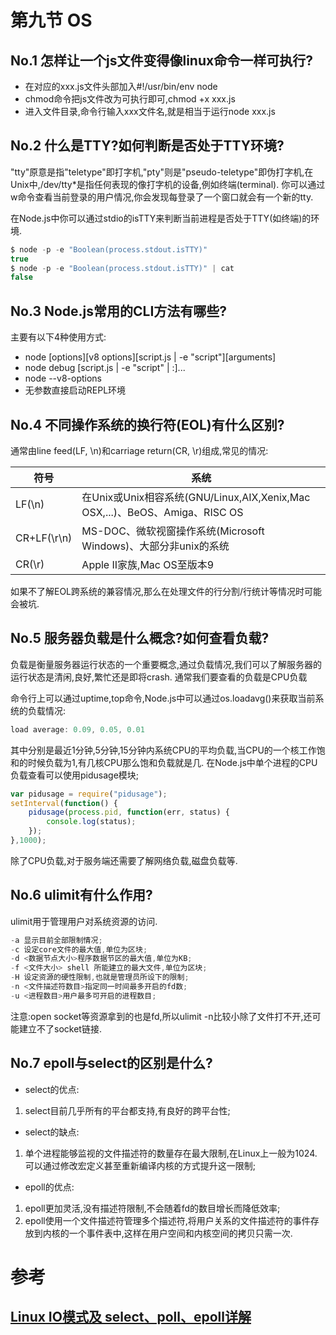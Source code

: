 # 第九节 OS

## No.1 怎样让一个js文件变得像linux命令一样可执行?

* 在对应的xxx.js文件头部加入#!/usr/bin/env node
* chmod命令把js文件改为可执行即可,chmod +x xxx.js
* 进入文件目录,命令行输入xxx文件名,就是相当于运行node xxx.js

## No.2 什么是TTY?如何判断是否处于TTY环境?

"tty"原意是指"teletype"即打字机,"pty"则是"pseudo-teletype"即伪打字机,在Unix中,/dev/tty*是指任何表现的像打字机的设备,例如终端(terminal).
你可以通过w命令查看当前登录的用户情况,你会发现每登录了一个窗口就会有一个新的tty.

在Node.js中你可以通过stdio的isTTY来判断当前进程是否处于TTY(如终端)的环境.

```js
$ node -p -e "Boolean(process.stdout.isTTY)"
true
$ node -p -e "Boolean(process.stdout.isTTY)" | cat
false
```

## No.3 Node.js常用的CLI方法有哪些?

主要有以下4种使用方式:

* node [options][v8 options][script.js | -e "script"][arguments]
* node debug [script.js | -e "script" | :]...
* node --v8-options
* 无参数直接启动REPL环境

## No.4 不同操作系统的换行符(EOL)有什么区别?

通常由line feed(LF, \n)和carriage return(CR, \r)组成,常见的情况:

|  符号  | 系统 |
| ------ | ------ |
| LF(\n) | 在Unix或Unix相容系统(GNU/Linux,AIX,Xenix,Mac OSX,...)、BeOS、Amiga、RISC OS |
| CR+LF(\r\n) | MS-DOC、微软视窗操作系统(Microsoft Windows)、大部分非unix的系统 |
| CR(\r) | Apple II家族,Mac OS至版本9 |

如果不了解EOL跨系统的兼容情况,那么在处理文件的行分割/行统计等情况时可能会被坑.

## No.5 服务器负载是什么概念?如何查看负载?

负载是衡量服务器运行状态的一个重要概念,通过负载情况,我们可以了解服务器的运行状态是清闲,良好,繁忙还是即将crash.
通常我们要查看的负载是CPU负载

命令行上可以通过uptime,top命令,Node.js中可以通过os.loadavg()来获取当前系统的负载情况:

```js
load average: 0.09, 0.05, 0.01
```

其中分别是最近1分钟,5分钟,15分钟内系统CPU的平均负载,当CPU的一个核工作饱和的时候负载为1,有几核CPU那么饱和负载就是几.
在Node.js中单个进程的CPU负载查看可以使用pidusage模块;

```js
var pidusage = require("pidusage");
setInterval(function() {
    pidusage(process.pid, function(err, status) {
        console.log(status);
    });
},1000);
```

除了CPU负载,对于服务端还需要了解网络负载,磁盘负载等.

## No.6 ulimit有什么作用?

ulimit用于管理用户对系统资源的访问.

```js
-a 显示目前全部限制情况;
-c 设定core文件的最大值,单位为区块;
-d <数据节点大小>程序数据节区的最大值,单位为KB;
-f <文件大小> shell 所能建立的最大文件,单位为区块;
-H 设定资源的硬性限制,也就是管理员所设下的限制;
-n <文件描述符数目>指定同一时间最多开启的fd数;
-u <进程数目>用户最多可开启的进程数目;
```

注意:open socket等资源拿到的也是fd,所以ulimit -n比较小除了文件打不开,还可能建立不了socket链接.

## No.7 epoll与select的区别是什么?

* select的优点:
1. select目前几乎所有的平台都支持,有良好的跨平台性;

* select的缺点:
1. 单个进程能够监视的文件描述符的数量存在最大限制,在Linux上一般为1024.可以通过修改宏定义甚至重新编译内核的方式提升这一限制;

* epoll的优点:
1. epoll更加灵活,没有描述符限制,不会随着fd的数目增长而降低效率;
2. epoll使用一个文件描述符管理多个描述符,将用户关系的文件描述符的事件存放到内核的一个事件表中,这样在用户空间和内核空间的拷贝只需一次.

# 参考

## [Linux IO模式及 select、poll、epoll详解](https://segmentfault.com/a/1190000003063859#articleHeader15)
